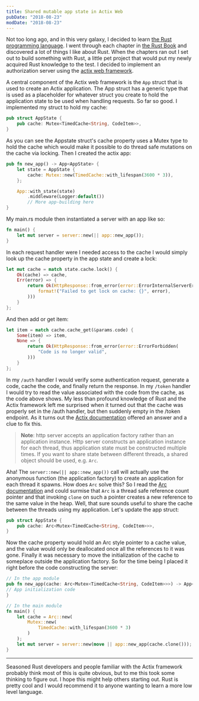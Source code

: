 ```yaml
---
title: Shared mutable app state in Actix Web
pubDate: "2018-08-23"
modDate: "2018-08-23"
---
```


Not too long ago, and in this very galaxy, I decided to learn [the Rust programming language](https://www.rust-lang.org/en-US/). I went through each chapter in [the Rust Book](https://doc.rust-lang.org/book/) and discovered a lot of things I like about Rust. When the chapters ran out I set out to build something with Rust, a little pet project that would put my newly acquired Rust knowledge to the test. I decided to implement an authorization server using the [actix web framework](https://actix.rs/).

A central component of the Actix web framework is the `App` struct that is used to create an Actix application. The App struct has a generic type that is used as a placeholder for whatever struct you create to hold the application state to be used when handling requests. So far so good. I implemented my struct to hold my cache:

```rust
pub struct AppState {
    pub cache: Mutex<TimedCache<String, CodeItem>>,
}
```

As you can see the Appstate struct's cache property uses a Mutex type to hold the cache which would make it possible to do thread safe mutations on the cache via locking. Then I created the actix app:

```rust
pub fn new_app() -> App<AppState> {
    let state = AppState {
        cache: Mutex::new(TimedCache::with_lifespan(3600 * 3)),
    };

    App::with_state(state)
        .middleware(Logger:default())
        // More app-building here
}
```

My main.rs module then instantiated a server with an app like so:

```rust
fn main() {
    let mut server = server::new(|| app::new_app());
}
```

In each request handler were I needed access to the cache I would simply look up the cache property in the app state and create a lock:

```rust
let mut cache = match state.cache.lock() {
    Ok(cache) => cache,
    Err(error) => {
        return Ok(HttpResponse::from_error(error::ErrorInternalServerError(
            format!("Failed to get lock on cache: {}", error),
        )))
    }
};
```

And then add or get item:

```rust
let item = match cache.cache_get(&params.code) {
    Some(item) => item,
    None => {
        return Ok(HttpResponse::from_error(error::ErrorForbidden(
            "Code is no longer valid",
        )))
    }
};
```

In my `/auth` handler I would verify some authentication request, generate a code, cache the code, and finally return the response. In my `/token` handler I would try to read the value associated with the code from the cache, as the code above shows. My less than profound knowledge of Rust and the Actix framework left me surprised when it turned out that the cache was properly set in the /auth handler, but then suddenly empty in the /token endpoint. As it turns out the [Actix documentation](https://actix.rs/docs/application/) offered an answer and a clue to fix this.

> **Note**: http server accepts an application factory rather than an application instance. Http server constructs an application instance for each thread, thus application state must be constructed multiple times. If you want to share state between different threads, a shared object should be used, e.g. `Arc`.

Aha! The `server::new(|| app::new_app())` call will actually use the anonymous function (the application factory) to create an application for each thread it spawns. How does `Arc` solve this? So I read the [Arc documentation](https://doc.rust-lang.org/std/sync/struct.Arc.html) and could surmise that `Arc` is a thread safe reference count pointer and that invoking `clone` on such a pointer creates a new reference to the same value in the heap. Well, that sure sounds useful to share the cache between the threads using my application. Let's update the app struct:

```rust
pub struct AppState {
    pub cache: Arc<Mutex<TimedCache<String, CodeItem>>>,
}
```

Now the cache property would hold an Arc style pointer to a cache value, and the value would only be deallocated once all the references to it was gone. Finally it was necessary to move the initialization of the cache to someplace outside the application factory. So for the time being I placed it right before the code constructing the server:

```rust
// In the app module
pub fn new_app(cache: Arc<Mutex<TimedCache<String, CodeItem>>>) -> App<AppState> {
// App initialization code
}

// In the main module
fn main() {
    let cache = Arc::new(
        Mutex::new(
            TimedCache::with_lifespan(3600 * 3)
        )
    );
    let mut server = server::new(move || app::new_app(cache.clone()));
}
```

---

Seasoned Rust developers and people familiar with the Actix framework probably think most of this is quite obvious, but to me this took some thinking to figure out. I hope this might help others starting out. Rust is pretty cool and I would recommend it to anyone wanting to learn a more low level language.
